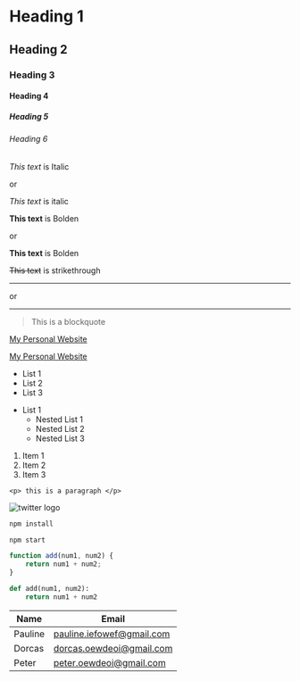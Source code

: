 <!-- Headings -->
# Heading 1
## Heading 2
### Heading 3
#### Heading 4
##### Heading 5
###### Heading 6


<!-- Italics -->

*This text* is Italic

or 

_This text_ is italic


<!-- Bold/Strong -->

**This text** is Bolden

or 

__This text__ is Bolden


<!-- Strikethrough -->

~~This text~~ is strikethrough

<!-- Horizontal rule  -->

___

or

---

<!-- Blockquote -->
>This is a blockquote

<!-- Links -->
[My Personal Website](paulineowino.com)

[My Personal Website](paulineowino.com "Website")


<!-- Unordered Lists (UL) -->
* List 1
* List 2
* List 3

<!-- Nested List -->
* List 1
    * Nested List 1
    * Nested List 2
    * Nested List 3

<!-- Ordered List(OL) -->
1. Item 1
1. Item 2
1. Item 3


<!-- Inline Codeblock -->
`<p> this is a paragraph </p>`

<!-- Image -->
![twitter logo](https://seeklogo.net/wp-content/uploads/2015/11/twitter-logo.png)


<!-- Codeblock -->
```bash
npm install

npm start

```

```javascript
function add(num1, num2) {
    return num1 + num2;
}
```

```python
def add(num1, num2):
    return num1 + num2
```

<!-- Tables -->

| Name     | Email                     |
| -| -|
| Pauline  | pauline.iefowef@gmail.com |
| Dorcas   |  dorcas.oewdeoi@gmail.com |
| Peter    |  peter.oewdeoi@gmail.com  |